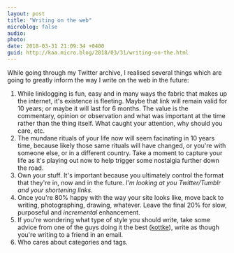 ```yaml
---
layout: post
title: "Writing on the web"
microblog: false
audio: 
photo: 
date: 2018-03-31 21:09:34 +0400
guid: http://kaa.micro.blog/2018/03/31/writing-on-the.html
---
```

While going through my Twitter archive, I realised several things which are going to greatly inform the way I write on the web in the future:

1. While linklogging is fun, easy and in many ways the fabric that makes up the internet, it's existence is fleeting. Maybe that link will remain valid for 10 years; or maybe it will last for 6 months. The value is the commentary, opinion or observation and what was important at the time rather than the thing itself. What caught your attention, why should you care, etc.
2. The mundane rituals of your life now will seem facinating in 10 years time, because likely those same rituals will have changed, or you're with someone else, or in a different country. Take a moment to capture your life as it's playing out now to help trigger some nostalgia further down the road. 
3. Own your stuff. It's important because you ultimately control the format that they're in, now and in the future. _I'm looking at you Twitter/Tumblr and your shortening links_. 
4. Once you're 80% happy with the way your site looks like, move back to writing, photographing, drawing, whatever. Leave the final 20% for slow, purposeful and _incremental_ enhancement.
5. If you're wondering what type of style you should write, take some advice from one of the guys doing it the best ([kottke](http://kottke.org)), write as though you're writing to a friend in an email. 
6. Who cares about categories and tags.
